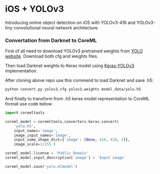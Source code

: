 # iOS + YOLOv3

Introducing online object detection on iOS with YOLOv3-416 and YOLOv3-tiny convolutional neural network architecture.

### Convertation from Darknet to CoreML

First of all need to download YOLOv3 pretrained weights from [YOLO website](https://pjreddie.com/yolo/). Download both cfg and weights files.

Then load Darknet weights to Keras model using [Keras-YOLOv3](https://github.com/qqwweee/keras-yolo3) implementation.

After cloning above repo use this commend to load Darknet and save .h5:

```bash
python convert.py yolov3.cfg yolov3.weights model_data/yolo.h5
```

And finally to transform from .h5 keras model representation to CoreML format use code below:

```python
import coremltools

coreml_model = coremltools.converters.keras.convert(
    'yolo.h5',
    input_names='image',
    image_input_names='image',
    input_name_shape_dict={'image': [None, 416, 416, 3]},
    image_scale=1/255.)

coreml_model.license = 'Public Domain'
coreml_model.input_description['image'] = 'Input image'

coreml_model.save('yolo.mlmodel')
```


